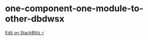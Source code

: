# one-component-one-module-to-other-dbdwsx

[Edit on StackBlitz ⚡️](https://stackblitz.com/edit/one-component-one-module-to-other-dbdwsx)
